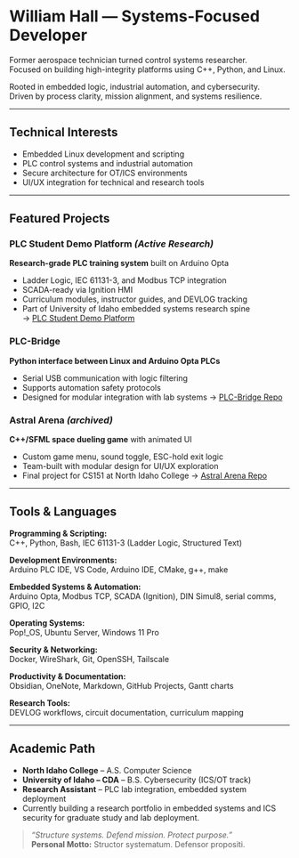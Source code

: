 # William Hall — Systems-Focused Developer

Former aerospace technician turned control systems researcher.  
Focused on building high-integrity platforms using C++, Python, and Linux.

Rooted in embedded logic, industrial automation, and cybersecurity.  
Driven by process clarity, mission alignment, and systems resilience.

---

## Technical Interests

- Embedded Linux development and scripting
- PLC control systems and industrial automation
- Secure architecture for OT/ICS environments
- UI/UX integration for technical and research tools

---

## Featured Projects

### PLC Student Demo Platform *(Active Research)*
**Research-grade PLC training system** built on Arduino Opta

- Ladder Logic, IEC 61131-3, and Modbus TCP integration
- SCADA-ready via Ignition HMI
- Curriculum modules, instructor guides, and DEVLOG tracking
- Part of University of Idaho embedded systems research spine  
  → [PLC Student Demo Platform](https://github.com/tank208/plc-student-demo-platform)

### PLC-Bridge
**Python interface between Linux and Arduino Opta PLCs**

- Serial USB communication with logic filtering
- Supports automation safety protocols
- Designed for modular integration with lab systems
  → [PLC-Bridge Repo](https://github.com/tank208/plc-bridge)  

### Astral Arena *(archived)*
**C++/SFML space dueling game** with animated UI

- Custom game menu, sound toggle, ESC-hold exit logic
- Team-built with modular design for UI/UX exploration
- Final project for CS151 at North Idaho College
  → [Astral Arena Repo](https://github.com/tank208/astral-arena)

---

## Tools & Languages

**Programming & Scripting:**  
C++, Python, Bash, IEC 61131-3 (Ladder Logic, Structured Text)

**Development Environments:**  
Arduino PLC IDE, VS Code, Arduino IDE, CMake, g++, make

**Embedded Systems & Automation:**  
Arduino Opta, Modbus TCP, SCADA (Ignition), DIN Simul8, serial comms, GPIO, I2C

**Operating Systems:**  
Pop!_OS, Ubuntu Server, Windows 11 Pro

**Security & Networking:**  
Docker, WireShark, Git, OpenSSH, Tailscale

**Productivity & Documentation:**  
Obsidian, OneNote, Markdown, GitHub Projects, Gantt charts

**Research Tools:**  
DEVLOG workflows, circuit documentation, curriculum mapping

---

## Academic Path

- **North Idaho College** – A.S. Computer Science
- **University of Idaho – CDA** – B.S. Cybersecurity (ICS/OT track)
- **Research Assistant** – PLC lab integration, embedded system deployment
- Currently building a research portfolio in embedded systems and ICS security for graduate study and lab deployment.

> _“Structure systems. Defend mission. Protect purpose.”_  
> **Personal Motto:** Structor systematum. Defensor propositi.
